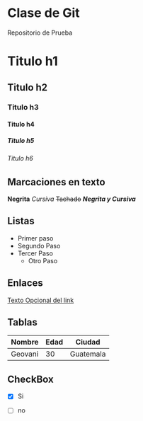 # Clase de Git
Repositorio de Prueba

# Titulo h1
## Titulo h2
### Titulo h3
#### Titulo h4
##### Titulo h5
###### Titulo h6


## Marcaciones en texto
**Negrita**
*Cursiva*
~~Tachado~~ 
***Negrita y Cursiva***

## Listas
- Primer paso 
- Segundo Paso
- Tercer Paso 
  - Otro Paso
 
## Enlaces
[Texto Opcional del link](https://www.google.com/)


## Tablas

| Nombre | Edad | Ciudad |
|--------|------|--------|
| Geovani| 30   | Guatemala |

## CheckBox

- [x] Si
- [ ] no



